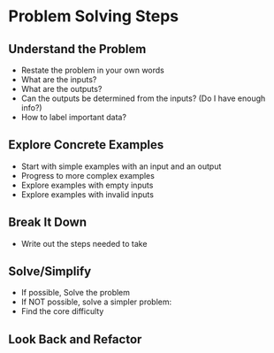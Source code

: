 # Problem Solving Steps

## Understand the Problem

- Restate the problem in your own words<br>
- What are the inputs?<br>
- What are the outputs?<br>
- Can the outputs be determined from the inputs? (Do I have enough info?)<br>
- How to label important data?<br>

## Explore Concrete Examples

- Start with simple examples with an input and an output<br>
- Progress to more complex examples<br>
- Explore examples with empty inputs<br>
- Explore examples with invalid inputs<br>

## Break It Down

- Write out the steps needed to take<br>

## Solve/Simplify

- If possible, Solve the problem<br>
- If NOT possible, solve a simpler problem:<br>
- Find the core difficulty<br>

## Look Back and Refactor
